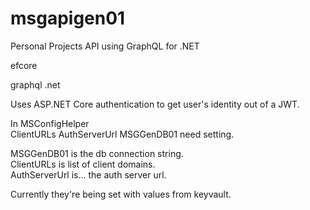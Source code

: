# msgapigen01
Personal Projects API using GraphQL for .NET

efcore

graphql .net

Uses ASP.NET Core authentication to get user's identity out of a JWT. 

In MSConfigHelper  
 ClientURLs  AuthServerUrl  MSGGenDB01 need setting.  
 
MSGGenDB01 is the db connection string.  
ClientURLs is list of client domains.  
AuthServerUrl is... the auth server url.  
 
Currently they're being set with values from keyvault.
